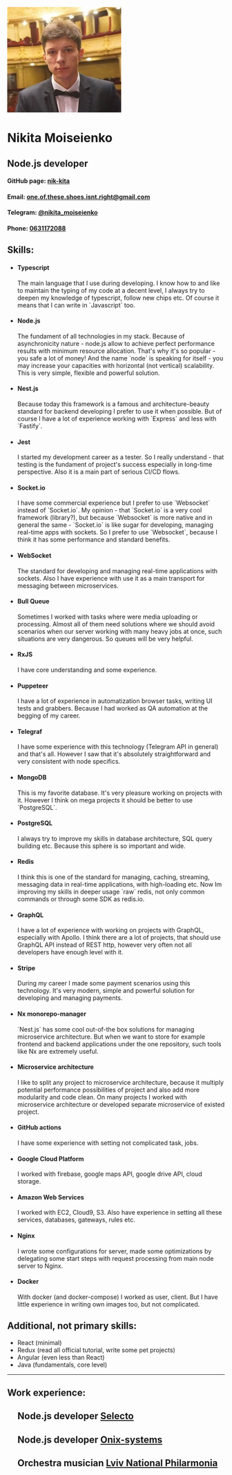 <link rel="stylesheet" href="styles.css" />
<div id="header" class="flex-container">
    <img id="in-opera.ava" src="in-opera.ava.png" />
    <div>
        <h1>Nikita Moiseienko</h1>
        <h2>Node.js developer</h2>
        <h4>GitHub page:
            <a href="https://github.com/nik-kita">nik-kita</a>
        </h4>
        <h4>Email:
            <a href="mailto: one.of.these.shoes.isnt.right@gmail.com">
                one.of.these.shoes.isnt.right@gmail.com
            </a>
        </h4>
        <h4>Telegram:
            <a href="https://t.me/nikita_moiseienko">
                @nikita_moiseienko
            </a>
        </h4>
        <h4>Phone:
            <a href="tel:+380631172088">0631172088</a>
        </h4>
    </div>
    <div>
    </div>
        <div>
    </div>
</div>

## Skills:

<div class="flex-container">
<ul>
    <li class="wrap">
        <h4>Typescript</H4>
        <p class="no-show">
The main language that I use during developing. I know how to and like to maintain the typing of my code at a decent level, I always try to deepen my knowledge of typescript, follow new chips etc. Of course it means that I can write in `Javascript` too.
        </p>
    </li>
    <li class="wrap">
        <h4>Node.js</h4>
        <p class="no-show">
The fundament of all technologies in my stack. Because of asynchronicity nature - node.js allow to achieve perfect performance results with minimum resource allocation. That's why it's so popular - you safe a lot of money! And the name `node` is speaking for itself - you may increase your capacities with horizontal (not vertical) scalability. This is very simple, flexible and powerful solution.  
        </p>
    </li>
    <li class="wrap">
        <h4>Nest.js</h4>
            <p class="no-show">
Because today this framework is a famous and architecture-beauty standard for backend developing I prefer to use it when possible. But of course I have a lot of experience working with `Express` and less with `Fastify`.
            </p>
    </li>
    <li class="wrap">
        <h4>Jest</h4>
        <p class="no-show">
I started my development career as a tester. So I really understand - that testing is the fundament of project's success especially in long-time perspective. Also it is a main part of serious CI/CD flows.
        </p>
    </li>
    <li class="wrap">
        <h4>Socket.io</h4>
        <p class="no-show">
I have some commercial experience but I prefer to use `Websocket` instead of `Socket.io`. My opinion - that `Socket.io` is a very cool framework (library?), but because `Websocket` is more native and in general the same - `Socket.io` is like sugar for developing, managing real-time apps with sockets. So I prefer to use `Websocket`, because I think it has some performance and standard benefits. 
        </p>
    </li>
    <li class="wrap">
        <h4>WebSocket</h4>
        <p class="no-show">
The standard for developing and managing real-time applications with sockets. Also I have experience with use it as a main transport for messaging between microservices.
        </p>
    </li>
    <li class="wrap">
        <h4>Bull Queue</h4>
        <p class="no-show">
Sometimes I worked with tasks where were media uploading or processing. Almost all of them need solutions where we should avoid scenarios when our server working with many heavy jobs at once, such situations are very dangerous. So queues will be very helpful. 
        </p>
    </li>
    <li class="wrap">
        <h4>RxJS</h4>
        <p class="no-show">
I have core understanding and some experience.
        </p>
    </li>
        <li class="wrap">
        <h4>Puppeteer</h4>
        <p class="no-show">
I have a lot of experience in automatization browser tasks, writing UI tests and grabbers. Because I had worked as QA automation at the begging of my career.
        </p>
    </li>
        <li class="wrap">
        <h4>Telegraf</h4>
        <p class="no-show">
I have some experience with this technology (Telegram API in general) and that's all. However I saw that it's absolutely straightforward and very consistent with node specifics.   
        </p>
    </li>
    <li class="wrap">
        <h4>MongoDB</h4>
        <p class="no-show">
This is my favorite database. It's very pleasure working on projects with it. However I think on mega projects it should be better to use `PostgreSQL`.
        </p>
    </li>
    <li class="wrap">
        <h4>PostgreSQL</h4>
        <p class="no-show">
I always try to improve my skills in database architecture, SQL query building etc. Because this sphere is so important and wide. 
        </p>
    </li>
    <li class="wrap">
        <h4>Redis</h4>
        <p class="no-show">
I think this is one of the standard for managing, caching, streaming, messaging data in real-time applications, with high-loading etc. Now Im improving my skills in deeper usage `raw` redis, not only common commands or through some SDK as redis.io. 
        </p>
    </li>
    <li class="wrap">
        <h4>GraphQL</h4>
        <p class="no-show">
I have a lot of experience with working on projects with GraphQL, especially with Apollo. I think there are a lot of projects, that should use GraphQL API instead of REST http, however very often not all developers have enough level with it.
        </p>
    </li>
    <li class="wrap">
        <h4>Stripe</h4>
        <p class="no-show">
During my career I made some payment scenarios using this technology. It's very modern, simple and powerful solution for developing and managing payments. 
        </p>
    </li>
    <li class="wrap">
        <h4>Nx monorepo-manager</h4>
        <p class="no-show">
`Nest.js` has some cool out-of-the box solutions for managing microservice architecture. But when we want to store for example frontend and backend applications under the one repository, such tools like Nx are extremely useful.
        </p>
    </li>
    <li class="wrap">
        <h4>Microservice architecture</h4>
        <p class="no-show">
I like to split any project to microservice architecture, because it multiply potential performance possibilities of project and also add more modularity and code clean. On many projects I worked with microservice architecture or developed separate microservice of existed project. 
        </p>
    </li>
    <li class="wrap">
        <h4>GitHub actions</h4>
        <p class="no-show">
I have some experience with setting not complicated task, jobs.
        </p>
    </li>
    <li class="wrap">
        <h4>Google Cloud Platform</h4>
        <p class="no-show">
I worked with firebase, google maps API, google drive API, cloud storage.
        </p>
    </li>
    <li class="wrap">
        <h4>Amazon Web Services</h4>
        <p class="no-show">
I worked with EC2, Cloud9, S3. Also have experience in setting all these services, databases, gateways, rules etc.
        </p>
    </li>
    <li class="wrap">
        <h4>Nginx</h4>
        <p class="no-show">
I wrote some configurations for server, made some optimizations by delegating some start steps with request processing from main node server to Nginx.
        </p>
    </li>
        <li class="wrap">
        <h4>Docker</h4>
        <p class="no-show">
With docker (and docker-compose) I worked as user, client. But I have little experience in writing own images too, but not complicated.
        </p>
    </li>
</ul>
</div>

<div class="wrap">
<h2>Additional, not primary skills:</h2>

<div class="no-show">
<ul>

<li> React (minimal)</li>
<li> Redux (read all official tutorial, write some pet projects)</li>
<li> Angular (even less than React)</li>
<li> Java (fundamentals, core level)</li>
</ul>
</div>

---

## Work experience:

<ul>

## Node.js developer [Selecto](#)
## Node.js developer [Onix-systems](#)
## Orchestra musician [Lviv National Philarmonia](#)
</ul>
